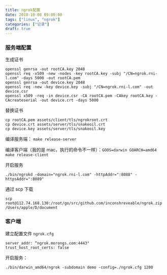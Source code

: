 ```yaml
---
title: ngrok配置
date: 2018-10-08 09:00:00
tags: ["linux", "ngrok"]
categories: ["记录"]
draft: true
---
```

### 服务端配置

生成证书

```
openssl genrsa -out rootCA.key 2048
openssl req -x509 -new -nodes -key rootCA.key -subj "/CN=ngrok.rni-l.com" -days 5000 -out rootCA.pem
openssl genrsa -out device.key 2048
openssl req -new -key device.key -subj "/CN=ngrok.rni-l.com" -out device.csr
openssl x509 -req -in device.csr -CA rootCA.pem -CAkey rootCA.key -CAcreateserial -out device.crt -days 5000

```

替换证书

```
cp rootCA.pem assets/client/tls/ngrokroot.crt
cp device.crt assets/server/tls/snakeoil.crt
cp device.key assets/server/tls/snakeoil.key
```

编译服务端： `make release-server`

编译客户端（我的是 mac，执行的命令不一样）：`GOOS=darwin GOARCH=amd64 make release-client`

开启服务

`./bin/ngrokd -domain="ngrok.rni-l.com" -httpAddr=":8088" -httpsAddr=":8089"`



通过 scp 下载

`scp root@112.74.168.130:/root/go/src/github.com/inconshreveable/ngrok.zip /Users/apple/D/document `



### 客户端

建立配置文件 `ngrok.cfg`

```
server_addr: “ngrok.morongs.com:4443"
trust_host_root_certs: false

```

开启服务：

`./bin/darwin_amd64/ngrok -subdomain demo -config=./ngrok.cfg 1200 `



